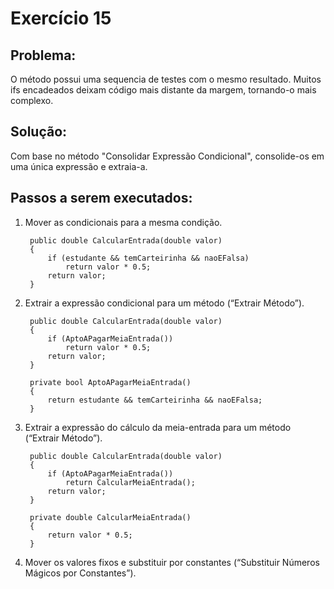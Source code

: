 # **Exercício 15**
## Problema:
O método possui uma sequencia de testes com o mesmo resultado. Muitos ifs encadeados deixam código mais distante da 
margem, tornando-o mais complexo. 

## Solução:
Com base no método "Consolidar Expressão Condicional", consolide-os em uma única expressão e extraia-a.

## Passos a serem executados:
1) Mover as condicionais para a mesma condição.

        public double CalcularEntrada(double valor)
        {
            if (estudante && temCarteirinha && naoEFalsa)                
                return valor * 0.5;                                                
            return valor;
        }

2) Extrair a expressão condicional para um método (“Extrair Método”).

        public double CalcularEntrada(double valor)
        {
            if (AptoAPagarMeiaEntrada())                
                return valor * 0.5;                                                
            return valor;
        }

        private bool AptoAPagarMeiaEntrada()
        {
            return estudante && temCarteirinha && naoEFalsa;
        }

3) Extrair a expressão do cálculo da meia-entrada para um método (“Extrair Método”).

        public double CalcularEntrada(double valor)
        {
            if (AptoAPagarMeiaEntrada())                
                return CalcularMeiaEntrada();                                                
            return valor;
        }

        private double CalcularMeiaEntrada()
        {
            return valor * 0.5;
        }

4) Mover os valores fixos e substituir por constantes (“Substituir Números Mágicos por Constantes”).